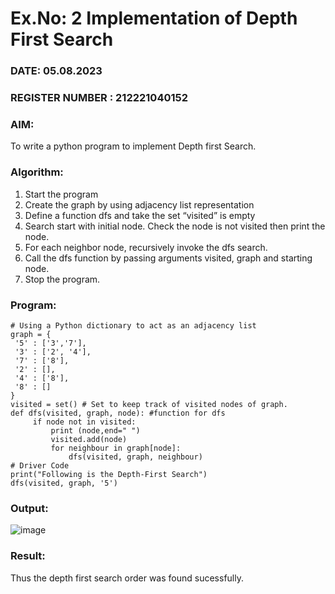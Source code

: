 # Ex.No: 2  Implementation of Depth First Search
### DATE: 05.08.2023                                                                          
### REGISTER NUMBER : 212221040152
### AIM: 
To write a python program to implement Depth first Search. 
### Algorithm:
1. Start the program
2. Create the graph by using adjacency list representation
3. Define a function dfs and take the set “visited” is empty 
4. Search start with initial node. Check the node is not visited then print the node.
5. For each neighbor node, recursively invoke the dfs search.
6. Call the dfs function by passing arguments visited, graph and starting node.
7. Stop the program.
### Program:
```
# Using a Python dictionary to act as an adjacency list 
graph = { 
 '5' : ['3','7'], 
 '3' : ['2', '4'], 
 '7' : ['8'], 
 '2' : [], 
 '4' : ['8'], 
 '8' : [] 
} 
visited = set() # Set to keep track of visited nodes of graph. 
def dfs(visited, graph, node): #function for dfs 
     if node not in visited: 
         print (node,end=" ") 
         visited.add(node) 
         for neighbour in graph[node]: 
             dfs(visited, graph, neighbour) 
# Driver Code 
print("Following is the Depth-First Search") 
dfs(visited, graph, '5')
``` 

### Output:

![image](https://github.com/Catty12384/AI-Lab-Record/assets/120629225/97b24f12-67f9-4b19-a931-4c693bd93f3b)


### Result:
Thus the depth first search order was found sucessfully.
